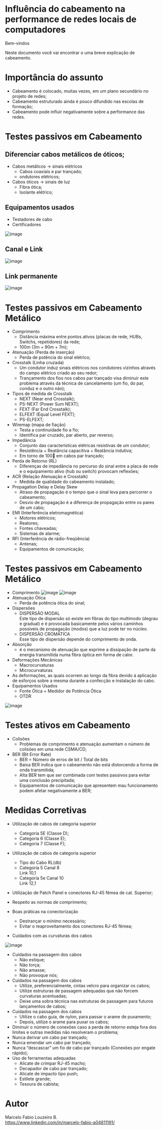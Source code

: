 # Influência do cabeamento na performance de redes locais de computadores

Bem-vindos

Neste documento você vai encontrar o uma breve explicação de cabeamento.

# Importância do assunto
- Cabeamento é colocado, muitas vezes, em um plano secundário no projeto de redes;
- Cabeamento estruturado ainda é pouco difundido nas escolas de formação;
- Cabeamento pode influir negativamente sobre a performance das redes.
# Testes passivos em Cabeamento

## Diferenciar cabos metálicos de óticos;
- Cabos metálicos -> sinais elétricos
  - Cabos coaxiais e par trançado;
  - ondutores elétricos;
- Cabos óticos -> sinais de luz
  - Fibra ótica;
  - Isolante elétrico;
## Equipamentos usados
- Testadores de cabo
- Certificadores

![image](https://user-images.githubusercontent.com/66855310/135639977-ec70be8f-7273-405b-9c5d-0fd245dfa37c.png)

## Canal e Link
![image](https://user-images.githubusercontent.com/66855310/135640168-06d470ea-c671-45d7-86af-e10fa0649790.png)

## Link permanente
![image](https://user-images.githubusercontent.com/66855310/135640361-33f23bd0-9e62-4906-920e-c19b957dae22.png)

# Testes passivos em Cabeamento Metálico
- Comprimento
  - Distância máxima entre pontos ativos (placas de rede, HUBs, Switchs, repetidores) da rede; 
  - 100m (3m + 90m + 7m);
- Atenuação (Perda de inserção)
  - Perda de potência do sinal elétrico;
- Crosstalk (Linha cruzada)
  - Um condutor induz sinais elétricos nos condutores vizinhos através do campo elétrico criado ao seu redor;
  - Trançamento dos fios nos cabos par trançado visa diminuir este problema através da técnica de cancelamento (um fio, do par, conduz e o outro não);
- Tipos de medida de Crosstalk
  - NEXT (Near end Crosstalk);
  - PS-NEXT (Power Sum NEXT);
  - FEXT (Far End Crosstalk);
  - ELFEXT (Equal Level FEXT);
  - PS-ELFEXT;
- Wiremap (mapa de fiação)
  - Testa a continuidade fio a fio;
  - Identifica par cruzado, par aberto, par reverso;
- Impedância
  - Conjunto das características elétricas resistivas de um condutor;
  - Resistência + Reatância capacitiva + Reatância indutiva;
  - Em torno de 100 em cabos par trançado;
- Perda de Retorno (RL)
  - Diferenças de impedância no percurso do sinal entre a placa de rede e o equipamento ativo (hub ou switch) provocam reflexões;
- ACR (Relação Atenuação e Crosstalk)
  - Medida de qualidade do cabeamento instalado;
- Propagation Delay e Delay Skew
  - Atraso de propagação é o tempo que o sinal leva para percorrer o cabeamento;
  - Desvio de propagação é a diferença de propagação entre os pares de um cabo;
- EMI (Interferência eletromagnética)
  - Motores elétricos;
  - Reatores;
  - Fontes chaveadas;
  - Sistemas de alarme;
- RFI (Interferência de rádio-freqüência)
  - Antenas;
  - Equipamentos de comunicação;
# Testes passivos em Cabeamento Metálico
- Comprimento
![image](https://user-images.githubusercontent.com/66855310/135654752-65bcae8c-d0c3-4383-9134-3007b0e41f57.png)
![image](https://user-images.githubusercontent.com/66855310/135654810-cec719a8-2df8-40a7-a276-c0578c56ee64.png)
- Atenuação Ótica
  - Perda de potência ótica do sinal;
- Dispersões
  - DISPERSÃO MODAL<br/>
    Este tipo de dispersão só existe em fibras do tipo multimodo (degrau e gradual) e é provocada basicamente pelos vários caminhos possíveis de propagação (modos) que a luz pode ter no núcleo. 
  - DISPERSÃO CROMÁTICA<br/>
    Esse tipo de dispersão depende do comprimento de onda.
- Absorção
	- é o mecanismo de atenuação que exprime a dissipação de parte da energia transmitida numa fibra óptica em forma de calor. 
- Deformações Mecânicas
  - Macrocurvaturas
  - Microcurvaturas
- As deformações, as quais ocorrem ao longo da fibra devido à aplicação de esforços sobre a mesma durante a confecção e instalação do cabo.
- Equipamentos Usados
  - Fonte Ótica + Medidor de Potência Ótica
  - OTDR
  
![image](https://user-images.githubusercontent.com/66855310/135655321-ea6a4f4c-b97a-4148-a4d1-3fb94c9de7bb.png)

# Testes ativos em Cabeamento
- Colisões
  - Problemas de comprimento e atenuação aumentam o número de colisões em uma rede CSMA/CD;
- BER (Bit Error Rate)
  - BER = Número de erros de bit / Total de bits
  - Baixa BER indica que o cabeamento não está distorcendo a forma de onda transmitida;
  - Alta BER tem que ser combinada com testes passivos para evitar uma conclusão precipitada;
  - Equipamentos de comunicação que apresentem mau funcionamento podem afetar negativamente a BER;
# Medidas Corretivas 
- Utilização de cabos de categoria superior
  - Categoria 5E (Classe D);
  - Categoria 6 (Classe E);
  - Categoria 7 (Classe F);
- Utilização de cabos de categoria superior <br/>

  - Tipo do Cabo			      RL(db)  <br/>	
  - Categoria 5	  Canal	       8	  <br/>
				      Link		    10,1	<br/>
  - Categoria 5e	Canal	      10	  <br/>
				      Link		    12,1  <br/>
- Utilização de Patch Panel e conectores RJ-45 fêmea de cat. Superior;
- Respeito as normas de comprimento;
- Boas práticas na conectorização
  - Destrançar o mínimo necessário;
  - Evitar o reaproveitamento dos conectores RJ-45 fêmea;
- Cuidados com as curvaturas dos cabos

![image](https://user-images.githubusercontent.com/66855310/135657458-5aafe027-2988-4a18-b6ab-f3fdfe1513fe.png)

- Cuidados na passagem dos cabos
  - Não estique;
  - Não torça;
  - Não amasse;
  - Não provoque nós;
- Cuidados na passagem dos cabos
  - Utilize, preferencialmente, cintas velcro para organizar os cabos;
  - Utilize estruturas de passagem adequadas que não forcem curvaturas acentuadas;
  - Deixe uma sobra técnica nas estruturas de passagem para futuros lançamentos de cabos;
- Cuidados na passagem dos cabos
  - Utilize o cabo guia, de nylon, para passar o arame de puxamento;
  - Depois, utilize o arame para puxar os cabos;
- Diminuir o número de conexões caso a perda de retorno esteja fora dos limites e outras medidas não resolveram o problema;
- Nunca derivar um cabo par trançado;
- Nunca emendar um cabo par trançado;
- Nunca “descascar” um fio de cabo par trançado (Conexões por engate rápido);
- Uso de ferramentas adequadas
  - Alicate de crimpar RJ-45 macho;
  - Decapador de cabo par trançado;
  - Alicate de impacto tipo push;
  - Estilete grande;
  - Tesoura de cabista;



 
























 





































# Autor
Marcelo Fabio Louzeiro B. <br/>
https://www.linkedin.com/in/marcelo-fabio-a04811191/
